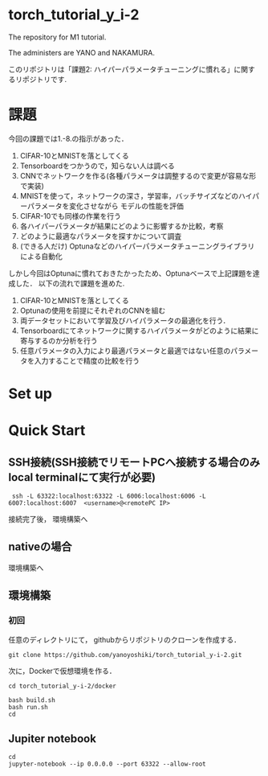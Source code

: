 # torch_tutorial_y_i-2
The repository for M1 tutorial. 

The administers are YANO and NAKAMURA. 

このリポジトリは「課題2: ハイパーパラメータチューニングに慣れる」に関するリポジトリです.

# 課題
今回の課題では1.-8.の指示があった．


1. CIFAR-10とMNISTを落としてくる
2. Tensorboardをつかうので，知らない人は調べる
3. CNNでネットワークを作る(各種パラメータは調整するので変更が容易な形で実装)
4. MNISTを使って，ネットワークの深さ，学習率，バッチサイズなどのハイパーパラメータを変化させながら
モデルの性能を評価
5. CIFAR-10でも同様の作業を行う
6. 各ハイパーパラメータが結果にどのように影響するか比較，考察
7. どのように最適なパラメータを探すかについて調査
8. (できる人だけ) Optunaなどのハイパーパラメータチューニングライブラリによる自動化


しかし今回はOptunaに慣れておきたかったため、Optunaベースで上記課題を達成した．
以下の流れで課題を進めた. 
1. CIFAR-10とMNISTを落としてくる
2. Optunaの使用を前提にそれぞれのCNNを組む
3. 両データセットにおいて学習及びハイパラメータの最適化を行う．
4. Tensorboardにてネットワークに関するハイパラメータがどのように結果に寄与するのか分析を行う
5. 任意パラメータの入力により最適パラメータと最適ではない任意のパラメータを入力することで精度の比較を行う

# Set up
# Quick Start
## SSH接続(SSH接続でリモートPCへ接続する場合のみlocal terminalにて実行が必要)
```
 ssh -L 63322:localhost:63322 -L 6006:localhost:6006 -L 6007:localhost:6007  <username>@<remotePC IP>
```
接続完了後， 環境構築へ
## nativeの場合
環境構築へ
## 環境構築
### 初回
任意のディレクトリにて， githubからリポジトリのクローンを作成する．
```
git clone https://github.com/yanoyoshiki/torch_tutorial_y-i-2.git
```
次に，Dockerで仮想環境を作る．
```
cd torch_tutorial_y-i-2/docker

bash build.sh
bash run.sh
cd
```

## Jupiter notebook
```
cd
jupyter-notebook --ip 0.0.0.0 --port 63322 --allow-root
```
